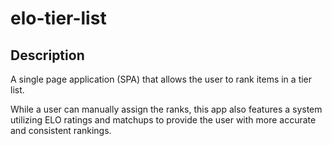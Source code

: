 # elo-tier-list

## Description
A single page application (SPA) that allows the user to rank items in a tier list.

While a user can manually assign the ranks, this app also features a system utilizing ELO ratings and matchups to provide the user with more accurate and consistent rankings.